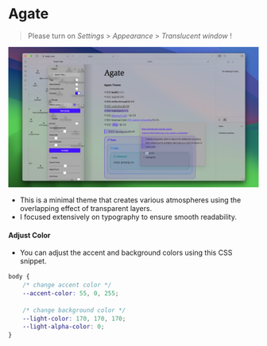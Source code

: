 # Agate

> Please turn on *Settings* > *Appearance* > *Translucent window* !

<img src="./agate_screenshot.png">

- This is a minimal theme that creates various atmospheres using the overlapping effect of transparent layers.
- I focused extensively on typography to ensure smooth readability.

#### Adjust Color
- You can adjust the accent and background colors using this CSS snippet.
```css
body {
	/* change accent color */
	--accent-color: 55, 0, 255;

	/* change background color */
	--light-color: 170, 170, 170;
	--light-alpha-color: 0;
}
```
